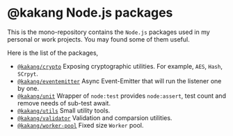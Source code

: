 # @kakang Node.js packages

This is the mono-repository contains the `Node.js` packages
used in my personal or work projects. You may found some of
them useful.

Here is the list of the packages,

- [`@kakang/crypto`](./packages/crypto)
  Exposing cryptographic utilities. For example, `AES`, `Hash`, `SCrpyt`.
- [`@kakang/eventemitter`](./packages/eventemitter)
  Async Event-Emitter that will run the listener one by one.
- [`@kakang/unit`](./packages/unit)
  Wrapper of `node:test` provides `node:assert`, test count and remove needs
  of sub-test await.
- [`@kakang/utils`](./packages/utils)
  Small utility tools.
- [`@kakang/validator`](./packages/validator)
  Validation and comparsion utilities.
- [`@kakang/worker-pool`](./packages/worker-pool)
  Fixed size `Worker` pool.
